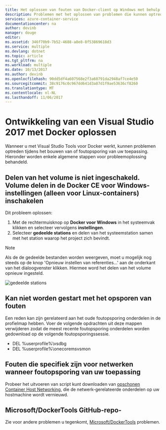 ```yaml
---
title: Het oplossen van fouten van Docker-client op Windows met behulp van Visual Studio | Microsoft Docs
description: Problemen met het oplossen van problemen die kunnen optreden bij gebruik van Visual Studio maken en implementeren van web-apps op Docker in Windows met behulp van Visual Studio 2017.
services: azure-container-service
documentationcenter: na
author: devinb
manager: douge
editor: 
ms.assetid: 346f70b9-7b52-4688-a8e8-8f53869618d3
ms.service: multiple
ms.devlang: dotnet
ms.topic: article
ms.tgt_pltfrm: na
ms.workload: multiple
ms.date: 10/13/2017
ms.author: devinb
ms.openlocfilehash: 90dd5df4a607568e2f3a60791da2948af7ce4e50
ms.sourcegitcommit: 38c9176c0c967dd641d3a87d1f9ae53636cf8260
ms.translationtype: MT
ms.contentlocale: nl-NL
ms.lasthandoff: 11/06/2017
---
```

# <a name="troubleshoot-visual-studio-2017-development-with-docker"></a>Ontwikkeling van een Visual Studio 2017 met Docker oplossen

Wanneer u met Visual Studio Tools voor Docker werkt, kunnen problemen optreden tijdens het bouwen van of foutopsporing van uw toepassing. Hieronder worden enkele algemene stappen voor probleemoplossing behandeld.

## <a name="volume-sharing-is-not-enabled-enable-volume-sharing-in-the-docker-ce-for-windows-settings--linux-containers-only"></a>Delen van het volume is niet ingeschakeld. Volume delen in de Docker CE voor Windows-instellingen (alleen voor Linux-containers) inschakelen

Dit probleem oplossen:

1. Met de rechtermuisknop op **Docker voor Windows** in het systeemvak klikken en selecteer vervolgens **instellingen**.
1. Selecteer **gedeelde stations** en delen van het systeemstation samen met het station waarop het project zich bevindt.

> [!NOTE]
> Als de de gedeelde bestanden worden weergeven, moet u mogelijk nog steeds op de knop 'Opnieuw instellen van referenties...' aan de onderkant van het dialoogvenster klikken. Hiermee word het delen van het volume opnieuw ingesteld.

![gedeelde stations](./media/vs-azure-tools-docker-troubleshooting-docker-errors/shareddrives.png)

## <a name="unable-to-start-debugging"></a>Kan niet worden gestart met het opsporen van fouten

Een reden kan zijn gerelateerd aan het oude foutopsporing onderdelen in de profielmap hebben. Voer de volgende opdrachten uit deze mappen verwijderen zodat de meest recente foutopsporing onderdelen worden gedownload op de volgende foutopsporingssessie.

- DEL %userprofile%\vsdbg
- DEL %userprofile%\onecoremsvsmon

## <a name="errors-specific-to-networking-when-debugging-your-application"></a>Fouten die specifiek zijn voor netwerken wanneer foutopsporing van uw toepassing

Probeer het uitvoeren van script kunt downloaden van [opschonen Container Host Networking](https://github.com/MicrosoftDocs/Virtualization-Documentation/tree/master/windows-server-container-tools/CleanupContainerHostNetworking), die de netwerk-gerelateerde onderdelen op uw hostmachine wordt vernieuwd.


## <a name="microsoftdockertools-github-repo"></a>Microsoft/DockerTools GitHub-repo-

Zie voor andere problemen u tegenkomt, [Microsoft/DockerTools](https://github.com/microsoft/dockertools/issues) problemen.
